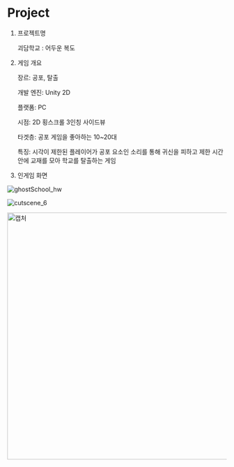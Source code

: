 # Project
1. 프로젝트명

   괴담학교 : 어두운 복도

2. 게임 개요

   장르: 공포, 탈출

   개발 엔진: Unity 2D

   플랫폼: PC

   시점: 2D 횡스크롤 3인칭 사이드뷰

   타겟층: 공포 게임을 좋아하는 10~20대

   특징: 시각이 제한된 플레이어가 공포 요소인 소리를 통해 귀신을 피하고 제한 시간 안에 교재를 모아 학교를 탈출하는 게임

3. 인게임 화면

![ghostSchool_hw](https://user-images.githubusercontent.com/67070820/205206294-94afd1db-e934-4aaf-a5bc-f5d8c229093c.png)

![cutscene_6](https://user-images.githubusercontent.com/67070820/205206631-581cc3ac-aa3d-406f-ad6d-74f5bec45b95.png)

<img width="566" alt="캡처" src="https://user-images.githubusercontent.com/67070820/205206795-7c07aed6-c6cb-4677-a91e-f777191df0a7.PNG">

